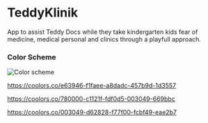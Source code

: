 # TeddyKlinik

App to assist Teddy Docs while they take kindergarten kids fear of medicine, medical personal and clinics through a playfull approach.

### Color Scheme

![Color scheme](img/colors.jpg?raw=true "Title")

https://coolors.co/e63946-f1faee-a8dadc-457b9d-1d3557

https://coolors.co/780000-c1121f-fdf0d5-003049-669bbc

https://coolors.co/003049-d62828-f77f00-fcbf49-eae2b7

